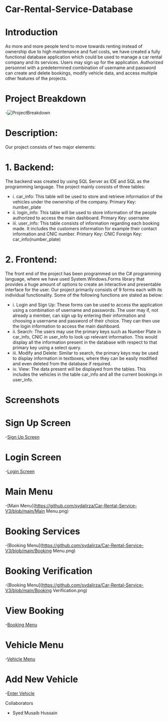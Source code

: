 # Car-Rental-Service-Database

# Introduction
As more and more people tend to move towards renting instead of ownership due to high maintenance and fuel costs, we have created a fully functional database application which could be used to manage a car rental company and its services. Users may sign up for the application. Authorized personnel with a predetermined combination of username and password can create and delete bookings, modify vehicle data, and access multiple other features of the projects.

# Project Breakdown
-![ProjectBreakdown](https://github.com/sydalirza/Car-Rental-Service-V3/blob/main/Project%20Breakdown.png)

# Description: 
Our project consists of two major elements:
# 1. Backend:
  The backend was created by using SQL Server as IDE and SQL as the programming language. The project mainly consists of three tables:
- i. car_info: This table will be used to store and retrieve information of the vehicles under the ownership of the company.
          Primary Key: number_plate
- ii. login_info: This table will be used to store information of the people authorized to access the main dashboard.
          Primary Key: username
- iii. user_info: This table consists of information regarding each booking made. It includes the customers information for example their contact information and CNIC number. 
          Primary Key: CNIC 			         Foreign Key: car_info(number_plate)

# 2. Frontend: 
   The front end of the project has been programmed on the C# programming language, where we have used System.Windows.Forms library that provides a huge amount of options to create an interactive and presentable interface for the user. Our project primarily consists of 9 forms each with its individual functionality. Some of the following functions are stated as below:
- i.	Login and Sign Up: These forms can be used to access the application using a combination of username and passwords. The user may if, not already a member, can sign up by entering their information and choosing a username and password of their choice. They can then use the login information to access the main dashboard. 
- ii.	Search: The users may use the primary keys such as Number Plate in car_info, CNIC in user_info to look up relevant information. This would display all the information present in the database with respect to that primary key using a select query. 
- iii.	Modify and Delete: Similar to search, the primary keys may be used to display information in textboxes, where they can be easily modified and even deleted from the database if required. 
- iv.	View: The data present will be displayed from the tables. This includes the vehicles in the table car_info and all the current bookings in user_info.

# Screenshots
# Sign Up Screen
-[Sign Up Screen](https://github.com/sydalirza/Car-Rental-Service-V3/blob/main/SignUp.png)
# Login Screen
-[Login Screen](https://github.com/sydalirza/Car-Rental-Service-V3/blob/main/Login.png)
# Main Menu
-[Main Menu](https://github.com/sydalirza/Car-Rental-Service-V3/blob/main/Main Menu.png)
# Booking Services
-[Booking Menu](https://github.com/sydalirza/Car-Rental-Service-V3/blob/main/Booking Menu.png)
# Booking Verification
-[Booking Menu](https://github.com/sydalirza/Car-Rental-Service-V3/blob/main/Booking Verification.png)
# View Booking 
-[Booking Menu](https://github.com/sydalirza/Car-Rental-Service-V3/blob/main/ViewBooking.png)
# Vehicle Menu
-[Vehicle Menu](https://github.com/sydalirza/Car-Rental-Service-V3/blob/main/VehicleMenu.png)
# Add New Vehicle
-[Enter Vehicle](https://github.com/sydalirza/Car-Rental-Service-V3/blob/main/EnterVehicle.png)

Collaborators
- Syed Musaib Hussain


